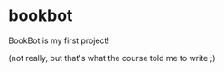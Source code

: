 # bookbot

BookBot is my first project!

(not really, but that's what the course told me to write ;)